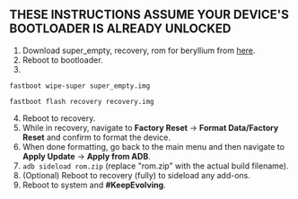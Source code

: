 ## THESE INSTRUCTIONS ASSUME YOUR DEVICE'S BOOTLOADER IS ALREADY UNLOCKED

1. Download super_empty, recovery, rom for beryllium from [here](https://sourceforge.net/projects/evolution-x/files/beryllium/14/).
2. Reboot to bootloader.
3.
```fastboot wipe-super super_empty.img```

```fastboot flash recovery recovery.img```

4. Reboot to recovery.
5. While in recovery, navigate to **Factory Reset** → **Format Data/Factory Reset** and confirm to format the device.
6. When done formatting, go back to the main menu and then navigate to **Apply Update** → **Apply from ADB**.
7. `adb sideload rom.zip` (replace "rom.zip" with the actual build filename).
8. (Optional) Reboot to recovery (fully) to sideload any add-ons.
9. Reboot to system and **#KeepEvolving**.
